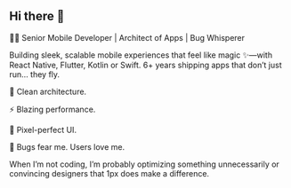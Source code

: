 ## Hi there 👋

👨‍💻 Senior Mobile Developer | Architect of Apps | Bug Whisperer

Building sleek, scalable mobile experiences that feel like magic ✨—with React Native, Flutter, Kotlin or Swift.
6+ years shipping apps that don’t just run… they fly.

🔧 Clean architecture.

⚡ Blazing performance.

🎨 Pixel-perfect UI.

🐞 Bugs fear me. Users love me.

When I’m not coding, I’m probably optimizing something unnecessarily or convincing designers that 1px does make a difference.
